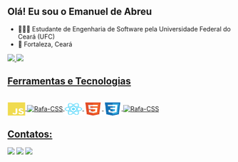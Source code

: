 ## Olá! Eu sou o Emanuel de Abreu


- 👨🏻‍💻 Estudante de Engenharia de Software pela Universidade Federal do Ceará (UFC)
- 📍 Fortaleza, Ceará


<div>
<a href="https://github.com/emanuel-abreu">
<img height="180em" src="https://github-readme-stats.vercel.app/api/top-langs/?username=emanuel-abreu&layout=compact&langs_count=7&theme=tokyonight"/>
<img height="180em" src="https://github-readme-stats.vercel.app/api?username=emanuel-abreu&show_icons=true&theme=tokyonight&include_all_commits=true&count_private=true"/>
</div>
  
  ## Ferramentas e Tecnologias
<div style="display: inline_block"><br>
  <img align="center" alt="Rafa-Js" height="30" width="40" src="https://raw.githubusercontent.com/devicons/devicon/master/icons/javascript/javascript-plain.svg">
  <img align="center" alt="Rafa-CSS" height="30" width="40" src="https://cdn.jsdelivr.net/gh/devicons/devicon/icons/nodejs/nodejs-original.svg" />
  <img align="center" alt="Rafa-React" height="30" width="40" src="https://raw.githubusercontent.com/devicons/devicon/master/icons/react/react-original.svg">
  <img align="center" alt="Rafa-HTML" height="30" width="40" src="https://raw.githubusercontent.com/devicons/devicon/master/icons/html5/html5-original.svg">
  <img align="center" alt="Rafa-CSS" height="30" width="40" src="https://raw.githubusercontent.com/devicons/devicon/master/icons/css3/css3-original.svg">

 <img align="center" alt="Rafa-CSS" height="30" width="40" src="https://cdn.jsdelivr.net/gh/devicons/devicon/icons/postgresql/postgresql-original.svg" />
          
  
</div>  


 ## Contatos:
<div> 
    <a href="https://www.linkedin.com/in/emanuel-abreu-786362205/" target="_blank"><img src="https://img.shields.io/badge/-LinkedIn-%230077B5?style=for-the-badge&logo=linkedin&logoColor=white" target="_blank"></a> 
  <a href = "mailto:emanuel_abreu.2@outlook.com"><img src="https://img.shields.io/badge/-Gmail-%23333?style=for-the-badge&logo=gmail&logoColor=white" target="_blank"></a>
    <a href="https://instagram.com/_emanuelabreu" target="_blank"><img src="https://img.shields.io/badge/-Instagram-%23E4405F?style=for-the-badge&logo=instagram&logoColor=white" target="_blank"></a>
  
</div>
